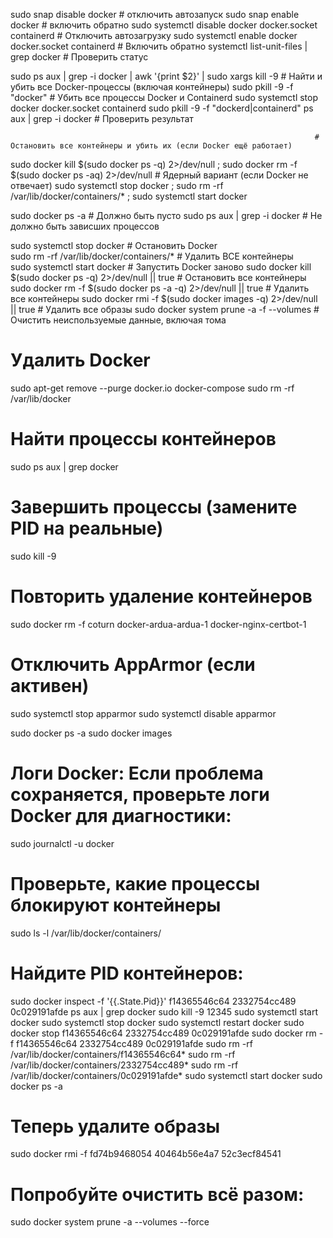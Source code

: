 sudo snap disable docker                                                # отключить автозапуск
sudo snap enable docker                                                 # включить обратно
sudo systemctl disable docker docker.socket containerd                  # Отключить автозагрузку
sudo systemctl enable docker docker.socket containerd                   # Включить обратно
systemctl list-unit-files | grep docker                                 # Проверить статус

sudo ps aux | grep -i docker | awk '{print $2}' | sudo xargs kill -9    # Найти и убить все Docker-процессы (включая контейнеры)
sudo pkill -9 -f "docker"                                               # Убить все процессы Docker и Containerd
sudo systemctl stop docker docker.socket containerd
sudo pkill -9 -f "dockerd\|containerd"
ps aux | grep -i docker                                                 # Проверить результат

                                                                        # Остановить все контейнеры и убить их (если Docker ещё работает)
sudo docker kill $(sudo docker ps -q) 2>/dev/null ; sudo docker rm -f $(sudo docker ps -aq) 2>/dev/null
                                                                        # Ядерный вариант (если Docker не отвечает)
sudo systemctl stop docker ; sudo rm -rf /var/lib/docker/containers/* ; sudo systemctl start docker

sudo docker ps -a                                                       # Должно быть пусто
sudo ps aux | grep -i docker                                            # Не должно быть зависших процессов

sudo systemctl stop docker                                              # Остановить Docker  
sudo rm -rf /var/lib/docker/containers/*                                # Удалить ВСЕ контейнеры  
sudo systemctl start docker                                             # Запустить Docker заново
sudo docker kill $(sudo docker ps -q) 2>/dev/null || true               # Остановить все контейнеры
sudo docker rm -f $(sudo docker ps -a -q) 2>/dev/null || true           # Удалить все контейнеры
sudo docker rmi -f $(sudo docker images -q) 2>/dev/null || true         # Удалить все образы
sudo docker system prune -a -f --volumes                                # Очистить неиспользуемые данные, включая тома

# Удалить Docker
sudo apt-get remove --purge docker.io docker-compose
sudo rm -rf /var/lib/docker

# Найти процессы контейнеров
sudo ps aux | grep docker

# Завершить процессы (замените PID на реальные)
sudo kill -9 <PID1> <PID2> <PID3>

# Повторить удаление контейнеров
sudo docker rm -f coturn docker-ardua-ardua-1 docker-nginx-certbot-1

# Отключить AppArmor (если активен)
sudo systemctl stop apparmor
sudo systemctl disable apparmor

sudo docker ps -a
sudo docker images

# Логи Docker: Если проблема сохраняется, проверьте логи Docker для диагностики:
sudo journalctl -u docker

#### 
# Проверьте, какие процессы блокируют контейнеры
sudo ls -l /var/lib/docker/containers/

# Найдите PID контейнеров:
sudo docker inspect -f '{{.State.Pid}}' f14365546c64 2332754cc489 0c029191afde
ps aux | grep docker
sudo kill -9 12345
sudo systemctl start docker
sudo systemctl stop docker
sudo systemctl restart docker
sudo docker stop f14365546c64 2332754cc489 0c029191afde
sudo docker rm -f f14365546c64 2332754cc489 0c029191afde
sudo rm -rf /var/lib/docker/containers/f14365546c64*
sudo rm -rf /var/lib/docker/containers/2332754cc489*
sudo rm -rf /var/lib/docker/containers/0c029191afde*
sudo systemctl start docker
sudo docker ps -a
# Теперь удалите образы
sudo docker rmi -f fd74b9468054 40464b56e4a7 52c3ecf84541
# Попробуйте очистить всё разом:
sudo docker system prune -a --volumes --force
